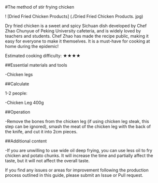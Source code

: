 #The method of stir frying chicken

! [Dried Fried Chicken Products] (./Dried Fried Chicken Products. jpg)

Dry fried chicken is a sweet and spicy Sichuan dish developed by Chef Zhao Chunyue of Peking University cafeteria, and is widely loved by teachers and students. Chef Zhao has made the recipe public, making it easy for everyone to make it themselves. It is a must-have for cooking at home during the epidemic!

Estimated cooking difficulty: ★★★★

##Essential materials and tools

-Chicken legs

##Calculate

1-2 people:

-Chicken Leg 400g

##Operation

-Remove the bones from the chicken leg (if using chicken leg steak, this step can be ignored), smash the meat of the chicken leg with the back of the knife, and cut it into 2cm pieces.

##Additional content

-If you are unwilling to use wide oil deep frying, you can use less oil to fry chicken and potato chunks. It will increase the time and partially affect the taste, but it will not affect the overall taste.

If you find any issues or areas for improvement following the production process outlined in this guide, please submit an Issue or Pull request.